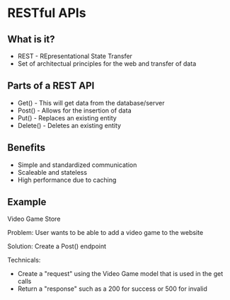 # RESTful APIs 

## What is it?

- REST - REpresentational State Transfer
- Set of architectual principles for the web and transfer of data

## Parts of a REST API

- Get()    - This will get data from the database/server
- Post()   - Allows for the insertion of data
- Put()    - Replaces an existing entity
- Delete() - Deletes an existing entity

## Benefits

- Simple and standardized communication
- Scaleable and stateless
- High performance due to caching

## Example 

Video Game Store

Problem: User wants to be able to add a video game to the website

Solution: Create a Post() endpoint

Technicals:

- Create a "request" using the Video Game model that is used in the get calls
- Return a "response" such as a 200 for success or 500 for invalid
